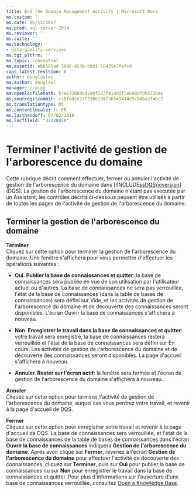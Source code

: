 ```yaml
---
title: End the Domain Management Activity | Microsoft Docs
ms.custom: ''
ms.date: 06/13/2017
ms.prod: sql-server-2014
ms.reviewer: ''
ms.suite: ''
ms.technology:
- data-quality-services
ms.tgt_pltfrm: ''
ms.topic: conceptual
ms.assetid: ab6505ad-3090-453b-bb01-58435e7fa7c0
caps.latest.revision: 6
author: douglaslms
ms.author: douglasl
manager: craigg
ms.openlocfilehash: b7e67308da4240f223f414ddf5e6080f0b5726e6
ms.sourcegitcommit: c18fadce27f330e1d4f36549414e5c84ba2f46c2
ms.translationtype: MT
ms.contentlocale: fr-FR
ms.lasthandoff: 07/02/2018
ms.locfileid: "37328459"
---
```

# <a name="end-the-domain-management-activity"></a>Terminer l'activité de gestion de l'arborescence du domaine
  Cette rubrique décrit comment effectuer, fermer ou annuler l'activité de gestion de l'arborescence du domaine dans [!INCLUDE[ssDQSnoversion](../includes/ssdqsnoversion-md.md)] (DQS). La gestion de l'arborescence du domaine n'étant pas exécutée par un Assistant, les contrôles décrits ci-dessous peuvent être utilisés à partir de toutes les pages de l'activité de gestion de l'arborescence du domaine.  
  
## <a name="end-domain-management"></a>Terminer la gestion de l'arborescence du domaine  
 **Terminer**  
 Cliquez sur cette option pour terminer la gestion de l'arborescence du domaine. Une fenêtre s'affichera pour vous permettre d'effectuer les opérations suivantes :  
  
-   **Oui. Publier la base de connaissances et quitter**: la base de connaissances sera publiée en vue de son utilisation par l'utilisateur actuel ou d'autres. La base de connaissances ne sera pas verrouillée, l'état de la base de connaissances (dans la table de bases de connaissances) sera défini sur Vide, et les activités de gestion de l'arborescence du domaine et de découverte des connaissances seront disponibles. L'écran Ouvrir la base de connaissances s'affichera à nouveau.  
  
-   **Non. Enregistrer le travail dans la base de connaissances et quitter**: votre travail sera enregistré, la base de connaissances restera verrouillée et l'état de la base de connaissances sera défini sur En cours. Les activités de gestion de l'arborescence du domaine et de découverte des connaissances seront disponibles. La page d'accueil s'affichera à nouveau.  
  
-   **Annuler. Rester sur l'écran actif**: la fenêtre sera fermée et l'écran de gestion de l'arborescence du domaine s'affichera à nouveau.  
  
 **Annuler**  
 Cliquez sur cette option pour terminer l'activité de gestion de l'arborescence du domaine, auquel cas vous perdrez votre travail, et revenir à la page d'accueil de DQS.  
  
 **Fermer**  
 Cliquez sur cette option pour enregistrer votre travail et revenir à la page d'accueil de DQS. La base de connaissances sera verrouillée, et l'état de la base de connaissances de la table de bases de connaissances dans l'écran **Ouvrir la base de connaissances** indiquera **Gestion de l'arborescence du domaine**. Après avoir cliqué sur **Fermer**, revenez à l'écran **Gestion de l'arborescence du domaine** pour effectuer l'activité de découverte des connaissances, cliquez sur **Terminer**, puis sur **Oui** pour publier la base de connaissances ou sur **Non** pour enregistrer le travail dans la base de connaissances et quitter.  Pour plus d'informations sur l'ouverture d'une base de connaissances verrouillée, consultez [Open a Knowledge Base](../../2014/data-quality-services/open-a-knowledge-base.md).  
  
  
